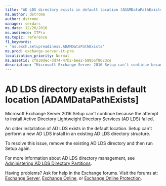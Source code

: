 ```yaml
---
title: "AD LDS directory exists in default location [ADAMDataPathExists]"
ms.author: dstrome
author: dstrome
manager: serdars
ms.date: 12/20/2016
ms.audience: ITPro
ms.topic: reference
f1_keywords:
- 'ms.exch.setupreadiness.ADAMDataPathExists'
ms.prod: exchange-server-it-pro
localization_priority: Normal
ms.assetid: cf830dec-dd74-47b2-bee2-b8956f8023ce
description: "Microsoft Exchange Server 2016 Setup can't continue because the attempt to install Active Directory Lightweight Directory Services (AD LDS) failed."
---
```


# AD LDS directory exists in default location [ADAMDataPathExists]

Microsoft Exchange Server 2016 Setup can't continue because the attempt to install Active Directory Lightweight Directory Services (AD LDS) failed.
  
An older installation of AD LDS exists in the default location. Setup can't perform a new AD LDS install in an existing AD LDS directory structure.
  
To resolve this issue, remove the existing AD LDS directory and then run Setup again.
  
For more information about AD LDS directory management, see [Administering AD LDS Directory Partitions](https://go.microsoft.com/fwlink/p/?LinkId=272302).
  
Having problems? Ask for help in the Exchange forums. Visit the forums at: [Exchange Server](https://go.microsoft.com/fwlink/p/?linkId=60612), [Exchange Online](https://go.microsoft.com/fwlink/p/?linkId=267542), or [Exchange Online Protection](https://go.microsoft.com/fwlink/p/?linkId=285351).
